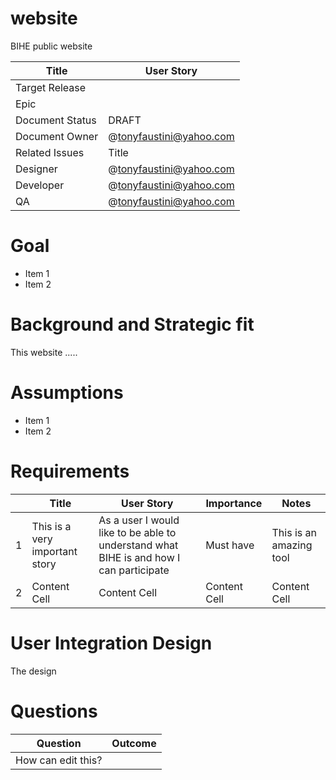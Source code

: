 # website
BIHE public website


|      Title        |   User Story                  |
| ------------------| ----------------------------- |
| Target Release    |                               |
| Epic              |                               |
| Document Status   |     DRAFT                     |
| Document Owner    |     @tonyfaustini@yahoo.com                     |
| Related Issues    |     Title                     |
| Designer          |     @tonyfaustini@yahoo.com                    |
| Developer         |     @tonyfaustini@yahoo.com                     |
| QA                |     @tonyfaustini@yahoo.com                     |

# Goal

* Item 1
* Item 2

# Background and Strategic fit

This website .....

# Assumptions

* Item 1
* Item 2

# Requirements

|   |     Title               |   User Story                  |   Importance           |      Notes               |
| - | ----------------------- | ----------------------------- | ---------------------- | ------------------------ |
| 1 | This is a very important story| As a user I would like to be able to understand what BIHE is and how I can participate                   | Must have           |  This is an amazing tool            |
| 2 | Content Cell            | Content Cell                  | Content Cell           |  Content Cell            |

# User Integration Design

The design 

# Questions

|      Question      |   Outcome                  |
| -------------------| ---------------------------|
| How can edit this? |                            |

